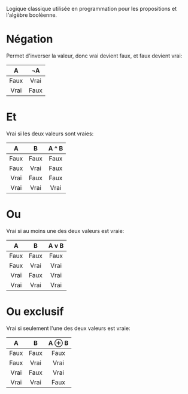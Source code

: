 Logique classique utilisée en programmation pour les propositions et l'algèbre booléenne.

# Négation

Permet d'inverser la valeur, donc vrai devient faux, et faux devient vrai:

| A | ¬A |
|:-:|:--:|
| Faux | Vrai  |
| Vrai | Faux  |

# Et

Vrai si les deux valeurs sont vraies:

| A | B |A ^ B|
|:-:|:-:|:---:|
| Faux | Faux |  Faux  |
| Faux | Vrai |  Faux  |
| Vrai | Faux |  Faux  |
| Vrai | Vrai |  Vrai  |

# Ou

Vrai si au moins une des deux valeurs est vraie:

| A | B |A v B|
|:-:|:-:|:---:|
| Faux | Faux |  Faux  |
| Faux | Vrai |  Vrai  |
| Vrai | Faux |  Vrai  |
| Vrai | Vrai |  Vrai  |

# Ou exclusif

Vrai si seulement l'une des deux valeurs est vraie:

| A | B |A ⊕ B|
|:-:|:-:|:----:|
| Faux | Faux |  Faux   |
| Faux | Vrai |  Vrai   |
| Vrai | Faux |  Vrai   |
| Vrai | Vrai |  Faux   |
